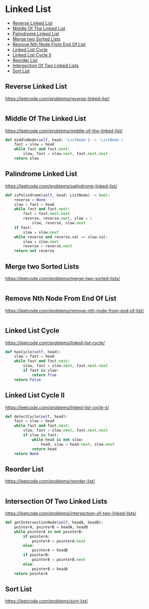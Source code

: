 # Linked List

+ [Reverse Linked List](#reverse-linked-list)
+ [Middle Of The Linked List](#middle-of-the-linked-list)
+ [Palindrome Linked List](#palindrome-linked-list)
+ [Merge two Sorted Lists](#merge-two-sorted-lists)
+ [Remove Nth Node From End Of List](#remove-nth-node-from-end-of-list)
+ [Linked List Cycle](#linked-list-cycle)
+ [Linked List Cycle II](#linked-list-cycle-ii)
+ [Reorder List](#reorder-list)
+ [Intersection Of Two Linked Lists](#intersection-of-two-linked-lists)
+ [Sort List](#sort-list)

## Reverse Linked List

https://leetcode.com/problems/reverse-linked-list/

```python

```

## Middle Of The Linked List

https://leetcode.com/problems/middle-of-the-linked-list/

```python
def middleNode(self, head: 'ListNode') -> 'ListNode':
    fast = slow = head
    while fast and fast.next:
        slow, fast = slow.next, fast.next.next
    return slow

```

## Palindrome Linked List

https://leetcode.com/problems/palindrome-linked-list/

```python
def isPalindrome(self, head: ListNode) -> bool:
    reverse = None
    slow = fast = head
    while fast and fast.next:
        fast = fast.next.next
        reverse, reverse.next, slow = \
            slow, reverse, slow.next
    if fast:
        slow = slow.next
    while reverse and reverse.val == slow.val:
        slow = slow.next
        reverse = reverse.next
    return not reverse

```

## Merge two Sorted Lists

https://leetcode.com/problems/merge-two-sorted-lists/

```python

```

## Remove Nth Node From End Of List

https://leetcode.com/problems/remove-nth-node-from-end-of-list/

```python

```

## Linked List Cycle

https://leetcode.com/problems/linked-list-cycle/

```python
def hasCycle(self, head):
    slow = fast = head
    while fast and fast.next:
        slow, fast = slow.next, fast.next.next
        if fast is slow:
            return True
    return False

```

## Linked List Cycle II

https://leetcode.com/problems/linked-list-cycle-ii/

```python
def detectCycle(self, head):
    fast = slow = head
    while fast and fast.next:
        slow, fast = slow.next, fast.next.next
        if slow is fast:
            while head is not slow:
                head, slow = head.next, slow.next
            return head
    return None

```

## Reorder List

https://leetcode.com/problems/reorder-list/

```python

```

## Intersection Of Two Linked Lists

https://leetcode.com/problems/intersection-of-two-linked-lists/

```python
def getIntersectionNode(self, headA, headB):
    pointerA, pointerB = headA, headB
    while pointerA is not pointerB:
        if pointerA:
            pointerA = pointerA.next
        else:
            pointerA = headB
        if pointerB:
            pointerB = pointerB.next
        else:
            pointerB = headA
    return pointerA

```

## Sort List

https://leetcode.com/problems/sort-list/

```python

```
